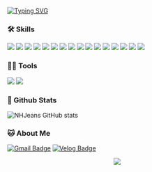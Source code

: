 [![Typing SVG](https://readme-typing-svg.demolab.com?font=Fira+Code&weight=600&size=30&pause=1000&random=false&width=435&lines=Hi+Welcome%2C+I'm+HYEONJAE+NAM+%F0%9F%91%8B)](https://git.io/typing-svg)
  
### 🛠️ Skills

<img src="https://img.shields.io/badge/HTML5-E34F26?style=for-the-badge&logo=html5&logoColor=white"/> <img src="https://img.shields.io/badge/css3-1572B6?style=for-the-badge&logo=css3&logoColor=white"/> <img src="https://img.shields.io/badge/JavaScript-F7DF1E?style=for-the-badge&logo=JavaScript&logoColor=black"/> <img src="https://img.shields.io/badge/TypeScript-3178C6?style=for-the-badge&logo=TypeScript&logoColor=white"/> <img src="https://img.shields.io/badge/react-61DAFB?style=for-the-badge&logo=react&logoColor=black"/> <img src="https://img.shields.io/badge/next.js-000000?style=for-the-badge&logo=nextdotjs&logoColor=white"/> <img src="https://img.shields.io/badge/redux-764ABC?style=for-the-badge&logo=redux&logoColor=white"/> <img src="https://img.shields.io/badge/tanstack query-FF4154?style=for-the-badge&logo=reactquery&logoColor=white"/> <img src="https://img.shields.io/badge/styled components-DB7093?style=for-the-badge&logo=styledcomponents&logoColor=white"/> <img src="https://img.shields.io/badge/tailwind css-06B6D4?style=for-the-badge&logo=tailwindcss&logoColor=white"/>
<img src="https://img.shields.io/badge/nodejs-5FA04E?style=for-the-badge&logo=nodedotjs&logoColor=white"/> <img src="https://img.shields.io/badge/nestjs-E0234E?style=for-the-badge&logo=nestjs&logoColor=white"/> <img src="https://img.shields.io/badge/MySQL-4479A1?style=for-the-badge&logo=MySQL&logoColor=white"/> <img src="https://img.shields.io/badge/mongodb-47A248?style=for-the-badge&logo=mongodb&logoColor=white"/> <img src="https://img.shields.io/badge/supabase-3FCF8E?style=for-the-badge&logo=supabase&logoColor=white"/> <img src="https://img.shields.io/badge/docker-2496ED?style=for-the-badge&logo=docker&logoColor=white"/> 
                                                                                             
### 💪🏼 Tools

<img src="https://img.shields.io/badge/Visual Studio Code-007ACC?style=for-the-badge&logo=Visual Studio Code&logoColor=white"/> <img src="https://img.shields.io/badge/GitHub-181717?style=for-the-badge&logo=GitHub&logoColor=white"/>

### 🔋 Github Stats

![NHJeans GitHub stats](https://github-readme-stats.vercel.app/api?username=NHJeans&show_icons=true&theme=radical)

### 🐱 About Me


[![Gmail Badge](https://img.shields.io/badge/Gmail-d14836?style=flat-square&logo=Gmail&logoColor=white&link=mailto:guswo1013@gmail.com)](guswo1013@gmail.com)
[![Velog Badge](https://img.shields.io/badge/Velog-20C997?style=flat-square&logo=Velog&logoColor=white&link=https://velog.io/@guswo1013)](https://velog.io/@guswo1013)


<div align=center>
<!-- 깃허브 방문자 수 -->
<a href="https://hits.seeyoufarm.com"><img src="https://hits.seeyoufarm.com/api/count/incr/badge.svg?url=https%3A%2F%2Fgithub.com%2FNHJeans&count_bg=%23000000&title_bg=%23000000&icon=github.svg&icon_color=%23FFFFFF&title=Github&edge_flat=false"/></a>
</div>
